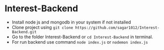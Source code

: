 # Interest-Backend

- Install node js and mongodb in your system if not installed
- Clone project using `git clone https://github.com/sagar1012/Interest-Backend.git`
- Go to the folder Interest-Backend or `cd Interest-Backend` in terminal.
- For run backend use command `node index.js` or `nodemon index.js`

